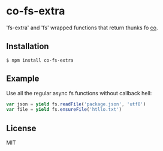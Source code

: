 
# co-fs-extra

  'fs-extra' and 'fs' wrapped functions that return thunks fo [co](https://github.com/visionmedia/co).

## Installation

```
$ npm install co-fs-extra
```

## Example

 Use all the regular async fs functions without callback hell:

```js
var json = yield fs.readFile('package.json', 'utf8')
var file = yield fs.ensureFile('htllo.txt')
```

## License

  MIT